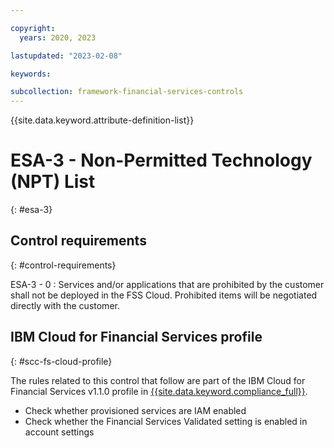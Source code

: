 ```yaml
---

copyright:
  years: 2020, 2023

lastupdated: "2023-02-08"

keywords:

subcollection: framework-financial-services-controls
---
```


{{site.data.keyword.attribute-definition-list}}

               
# ESA-3 - Non-Permitted Technology (NPT) List
{: #esa-3}

## Control requirements
{: #control-requirements}

ESA-3 - 0
    : Services and/or applications that are prohibited by the customer shall not be deployed in the FSS Cloud. Prohibited items will be negotiated directly with the customer.

## IBM Cloud for Financial Services profile
{: #scc-fs-cloud-profile}

The rules related to this control that follow are part of the IBM Cloud for Financial Services v1.1.0 profile in [{{site.data.keyword.compliance_full}}](/docs/security-compliance?topic=security-compliance-getting-started).

- Check whether provisioned services are IAM enabled 
- Check whether the Financial Services Validated setting is enabled in account settings





